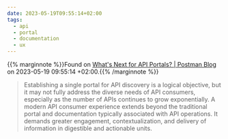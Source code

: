 ```yaml
---
date: 2023-05-19T09:55:14+02:00
tags:
  - api
  - portal
  - documentation
  - ux
---
```

{{% marginnote %}}Found on [What's Next for API Portals? | Postman Blog](https://blog.postman.com/whats-next-for-api-portals/?v=1) on 2023-05-19 09:55:14 +02:00.{{% /marginnote %}}

> Establishing a single portal for API discovery is a logical objective, but it may not fully address the diverse needs of API consumers, especially as the number of APIs continues to grow exponentially. A modern API consumer experience extends beyond the traditional portal and documentation typically associated with API operations. It demands greater engagement, contextualization, and delivery of information in digestible and actionable units.